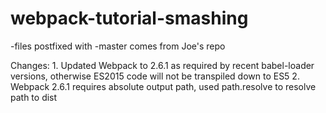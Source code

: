 # webpack-tutorial-smashing
-files postfixed with -master comes from Joe's repo

Changes: 
	1. Updated Webpack to 2.6.1 as required by recent babel-loader versions, otherwise ES2015 code will not be transpiled down to ES5
	2. Webpack 2.6.1 requires absolute output path, used path.resolve to resolve path to dist
	
